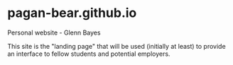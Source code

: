 # pagan-bear.github.io
Personal website - Glenn Bayes

This site is the "landing page" that will be used (initially at least) to provide an interface to fellow students and potential employers.
